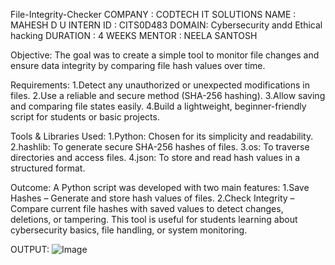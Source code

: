  File-Integrity-Checker
 COMPANY : CODTECH IT SOLUTIONS
 NAME : MAHESH D U
 INTERN ID : CITS0D483
 DOMAIN: Cybersecurity andd Ethical hacking
 DURATION : 4 WEEKS
 MENTOR : NEELA SANTOSH

 
 Objective:
The goal was to create a simple tool to monitor file changes and ensure data integrity by comparing file hash values over time.

Requirements:
1.Detect any unauthorized or unexpected modifications in files.
2.Use a reliable and secure method (SHA-256 hashing).
3.Allow saving and comparing file states easily.
4.Build a lightweight, beginner-friendly script for students or basic projects.

Tools & Libraries Used:
1.Python: Chosen for its simplicity and readability.
2.hashlib: To generate secure SHA-256 hashes of files.
3.os: To traverse directories and access files.
4.json: To store and read hash values in a structured format.

Outcome:
A Python script was developed with two main features:
1.Save Hashes – Generate and store hash values of files.
2.Check Integrity – Compare current file hashes with saved values to detect changes, deletions, or tampering.
This tool is useful for students learning about cybersecurity basics, file handling, or system monitoring.

OUTPUT:
![Image](https://github.com/user-attachments/assets/63ccc899-3cf7-417f-840a-4f71293695e5)
